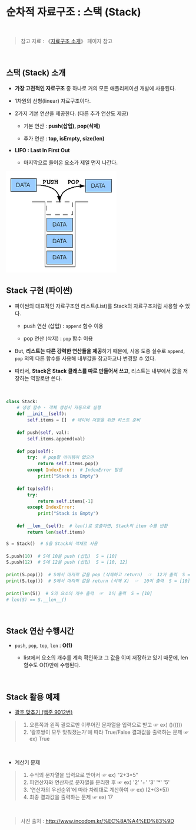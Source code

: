 # 순차적 자료구조 : 스택 (Stack)

<br/>

>  참고 자료 : 《<a href="https://github.com/SangYoonLee1231/TIL/blob/main/DataStructure/data_structure_introduction.md">자료구조 소개</a>》 페이지 참고

<br/>

## 스택 (Stack) 소개

* <strong>가장 고전적인 자료구조</strong> 중 하나로 거의 모든 애플리케이션 개발에 사용된다.

* 1차원의 선형(linear) 자료구조이다.

* 2가지 기본 연산을 제공한다. (다른 추가 연산도 제공)

    * 기본 연산 : <strong>push(삽입), pop(삭제)</strong>

    * 추가 연산 : <strong>top, isEmpty, size(len)</strong>

* <strong>LIFO : Last In First Out</strong>

    * 마지막으로 들어온 요소가 제일 먼저 나간다.

<img src="img/stack1.png">

<br/>

## Stack 구현 (파이썬)

* 파이썬의 대표적인 자료구조인 리스트(List)를 Stack의 자료구조처럼 사용할 수 있다.

    * push 연산 (삽입) : <code>append</code> 함수 이용 

    * pop 연산 (삭제) : <code>pop</code> 함수 이용

* But, <strong>리스트는 다른 강력한 연산들을 제공</strong>하기 때문에, 사용 도중 실수로 <code>append</code>, <code>pop</code> 외의 다른 함수를 사용해 내부값을 참고하고나 변경할 수 있다.

* 따라서, <strong>Stack은 Stack 클래스를 따로 만들어서 쓰고</strong>, 리스트는 내부에서 값을 저장하는 역할로만 쓴다.

<br/>

```python
class Stack:
    # 생성 함수 - 객체 생성시 자동으로 실행
    def __init__(self):
        self.items = []  # 데이터 저장을 위한 리스트 준비

    def push(self, val):
        self.items.append(val)

    def pop(self):
        try:  # pop할 아이템이 없으면
            return self.items.pop()
        except IndexError:  # IndexError 발생
            print("Stack is Empty")
    
    def top(self):
        try:
            return self.items[-1]
        except IndexError:
            print("Stack is Empty")
    
    def __len__(self):  # len()로 호출하면, Stack의 item 수를 반환
        return len(self.items)
```
```python
S = Stack()  # S을 Stack의 객채로 사용

S.push(10)  # S에 10을 push (삽입)  S = [10]
S.push(12)  # S에 12을 push (삽입)  S = [10, 12]

print(S.pop())  # S에서 마지막 값을 pop (삭제하고 return)  ☞  12가 출력  S = [10]
print(S.top())  # S에서 마지막 값을 return (삭제 X)  ☞  10이 출력  S = [10]

print(len(S))  # S의 요소의 개수 출력  ☞  1이 출력  S = [10]
# len(S) == S.__len__()
```

<br/>

## Stack 연산 수행시간

* <code>push</code>, <code>pop</code>, <code>top</code>, <code>len</code> : <strong>O(1)</strong>

    * list에서 요소의 개수를 계속 확인하고 그 값을 이미 저장하고 있기 때문에, len 함수도 O(1)만에 수행된다.

<br/>

## Stack 활용 예제

* <a href="https://www.acmicpc.net/problem/9012" target="_blank">괄호 맞추기 (백준 9012번)</a>

> 1. 오른쪽과 왼쪽 괄호로만 이루어진 문자열을 입력으로 받고 ☞ ex) ()(()))
> 2. '괄호쌍이 모두 맞춰졌는가'에 따라 True/False 결과값을 출력하는 문제 ☞ ex) True

<br/>

* 계산기 문제

> 1. 수식의 문자열을 입력으로 받아서 ☞ ex) "2+3*5"
> 2. 피연산자와 연산자로 문자열을 분리한 후 ☞ ex) '2' '+' '3' '*' '5'
> 3. '연산자의 우선순위'에 따라 차례대로 계산하여 ☞ ex) (2+(3*5))
> 4. 최종 결과값을 출력하는 문제  ☞ ex) 17

<br/>

> 사진 출처 : http://www.incodom.kr/%EC%8A%A4%ED%83%9D